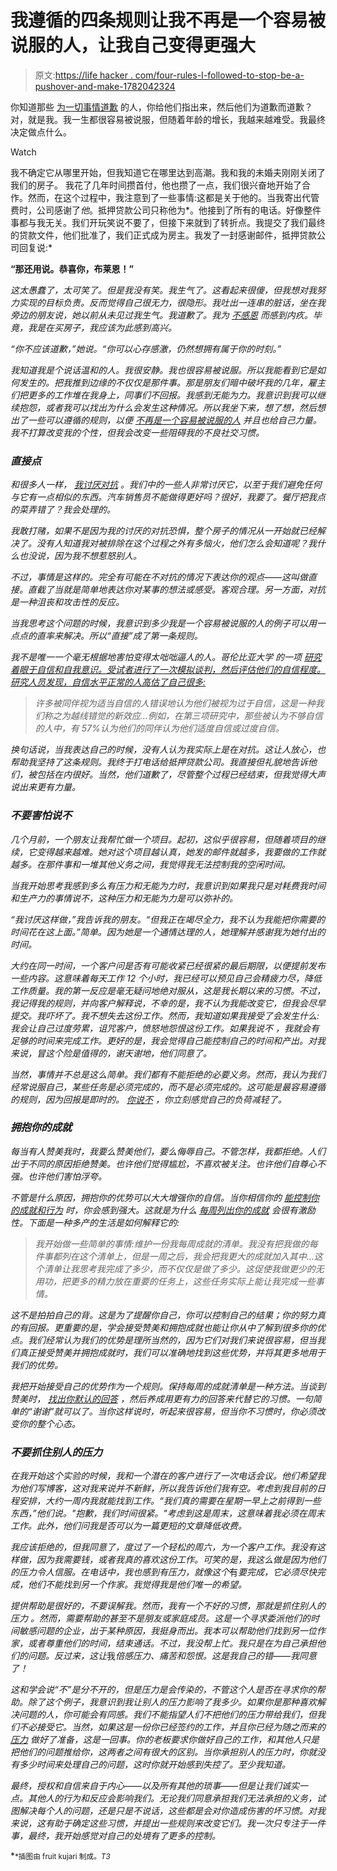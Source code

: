 # 我遵循的四条规则让我不再是一个容易被说服的人，让我自己变得更强大

> 原文:[https://life hacker . com/four-rules-I-followed-to-stop-be-a-pushover-and-make-1782042324](https://lifehacker.com/four-rules-i-followed-to-stop-being-a-pushover-and-make-1782042324)

你知道那些 [为一切事情道歉](https://lifehacker.com/how-to-stop-apologizing-for-everything-you-do-1746770762) 的人，你给他们指出来，然后他们为道歉而道歉？对，就是我。我一生都很容易被说服，但随着年龄的增长，我越来越难受。我最终决定做点什么。

Watch

我不确定它从哪里开始，但我知道它在哪里达到高潮。我和我的未婚夫刚刚关闭了我们的房子。 我花了几年时间攒首付，他也攒了一点，我们很兴奋地开始了合作。然而，在这个过程中，我注意到了一些事情:这都是关于他的。当我寄出代管费时，公司感谢了*他*。抵押贷款公司只称他为*。他接到了所有的电话。好像整件事都与我无关。我们开玩笑说不要了，但接下来就到了转折点。我提交了我们最终的贷款文件，他们批准了，我们正式成为房主。我发了一封感谢邮件，抵押贷款公司回复说:*

**“那还用说。恭喜你，布莱恩！”**

*这太愚蠢了，太可笑了。但是我没有笑。我生气了。这看起来很傻，但我想对我努力实现的目标负责。反而觉得自己很无力，很隐形。我吐出一连串的脏话，坐在我旁边的朋友说，她以前从未见过我生气。我道歉了。我为 [不感恩](http://lifehacker.com/why-gratitude-makes-you-a-happier-person-1743397610) 而感到内疚。毕竟，我是在买房子，我应该为此感到高兴。*

*“你不应该道歉，”她说。“你可以心存感激，仍然想拥有属于你的时刻。”*

*我知道我是个说话温和的人。我很安静。我也很容易被说服。所以我能看到它是如何发生的。把我推到边缘的不仅仅是那件事。那是朋友们暗中破坏我的几年，雇主们把更多的工作堆在我身上，同事们不回报。我感到无能为力。我意识到我可以继续抱怨，或者我可以找出为什么会发生这种情况。所以我坐下来，想了想，然后想出了一些可以遵循的规则，以便 [不再是一个容易被说服的人](http://lifehacker.com/how-to-stop-being-a-pushover-1625771201) 并且也给自己力量。我不打算改变我的个性，但我会改变一些阻碍我的不良社交习惯。*

### *直接点*

*和很多人一样， [我讨厌对抗](https://lifehacker.com/how-being-non-confrontational-has-held-me-back-in-life-1722685647) 。我们中的一些人非常讨厌它，以至于我们避免任何与它有一点相似的东西。汽车销售员不能做得更好吗？很好，我要了。餐厅把我点的菜弄错了？我会处理的。*

*我敢打赌，如果不是因为我的讨厌的对抗恐惧，整个房子的情况从一开始就已经解决了。没有人知道我对被排除在这个过程之外有多恼火，他们怎么会知道呢？我什么也没说，因为我不想惹怒别人。*

*不过，事情是这样的。完全有可能在不对抗的情况下表达你的观点——这叫做直接。直截了当就是简单地表达你对某事的想法或感受。客观合理。另一方面，对抗是一种沮丧和攻击性的反应。*

*当我思考这个问题的时候，我意识到多少我是一个容易被说服的人的例子可以用一点点的直率来解决。所以“直接”成了第一条规则。*

*我不是唯一一个毫无根据地害怕变得太咄咄逼人的人。哥伦比亚大学 的一项 [研究着眼于自信和自我意识。受试者进行了一次模拟谈判，然后评估他们的自信程度。研究人员发现，自信水平正常的人高估了自己很多:](http://www.columbia.edu/~da358/publications/Pushing_in_the_dark.pdf)*

> *许多被同伴视为适当自信的人错误地认为他们被视为过于自信，这是一种我们称之为越线错觉的新效应...例如，在第三项研究中，那些被认为不够自信的人中，有 57%认为他们的同伴认为他们适度自信或过度自信。*

*换句话说，当我表达自己的时候，没有人认为我实际上是在对抗。这让人放心，也帮助我坚持了这条规则。我终于打电话给抵押贷款公司。我直接但礼貌地告诉他们，被包括在内很好。当然，他们道歉了，尽管整个过程已经结束，但我觉得大声说出来更有力量。*

### *不要害怕说不*

*几个月前，一个朋友让我帮忙做一个项目。起初，这似乎很容易，但随着项目的继续，它变得越来越难。她对这个项目越认真，她发的邮件就越多，我要做的工作就越多。在那件事和一堆其他义务之间，我觉得我无法控制我的空闲时间。*

*当我开始思考我感到多么有压力和无能为力时，我意识到如果我只是对耗费我时间和生产力的事情说不，这种压力和无能为力是可以弥补的。*

*“我讨厌这样做，”我告诉我的朋友。“但我正在竭尽全力，我不认为我能把你需要的时间花在这上面。”简单。因为她是一个通情达理的人，她理解并感谢我为她付出的时间。*

*大约在同一时间，一个客户问是否有可能收紧已经很紧的最后期限，以便提前发布一些内容。这意味着每天工作 12 个小时，我已经可以预见自己会精疲力尽，降低工作质量。我的第一反应是毫无疑问地绝对服从，这是我长期以来的习惯。不过，我记得我的规则，并向客户解释说，不幸的是，我不认为我能改变它，但我会尽早提交。我吓坏了。我不想失去这份工作。然而，我知道如果我接受了会发生什么:我会让自己过度劳累，诅咒客户，愤怒地怨恨这份工作。如果我说不 ，我就会有足够的时间来完成工作。更好的是，我会觉得自己能控制自己的时间和产出。对我来说，冒这个险是值得的，谢天谢地，他们同意了。*

*当然，事情并不总是这么简单。我们都有不能拒绝的必要义务。然而，我认为我们经常说服自己，某些任务是必须完成的，而不是必须完成的。这可能是最容易遵循的规则，因为回报是即时的。 [你说不](https://lifehacker.com/how-people-pleasers-can-learn-to-say-no-more-often-1524324151) ，你立刻感觉自己的负荷减轻了。*

### *拥抱你的成就*

*每当有人赞美我时，我要么赞美他们，要么侮辱自己。不管怎样，我都拒绝。人们出于不同的原因拒绝赞美。也许他们觉得尴尬，不喜欢被关注。也许他们自尊心不强。也许他们害怕浮夸。*

*不管是什么原因，拥抱你的优势可以大大增强你的自信。当你相信你的 [能控制你的成就和行为](http://lifehacker.com/motivate-yourself-to-finish-a-task-with-this-two-step-p-1777860759) 时，你会感到强大。这就是为什么 [每周列出你的成就](http://lifehacker.com/keep-a-weekly-accomplishments-list-to-motivate-yourself-1764718541) 会很有激励性。下面是一种多产的生活是如何解释它的:*

> *我开始做一些简单的事情:维护一份我每周成就的清单。我没有把我做的每件事都列在这个清单上，但是一周之后，我会把我更大的成就加入其中...这个清单让我思考我完成了多少，而不仅仅是做了多少。这促使我做更少的无用功，把更多的精力放在重要的任务上，这些任务实际上能让我完成一些事情。*

*这不是拍拍自己的背。这是为了提醒你自己，你可以控制自己的结果；你的努力真的有回报。更重要的是，学会接受赞美和拥抱成就也能让你从中了解到很多你的优点。我们经常认为我们的优势是理所当然的，因为它们对我们来说很容易，但当我们真正接受赞美并拥抱成就时，我们可以准确地找到这些优势，并将其更多地用于我们的优势。*

*我把开始接受自己的优势作为一个规则。保持每周的成就清单是一种方法。当谈到赞美时， [找出你默认的回答](http://lifehacker.com/learn-to-take-a-compliment-by-replacing-your-default-re-1729715326) ，然后养成用更有力的回答来代替它的习惯。一句简单的“谢谢”就可以了。当你这样说时，听起来很容易，但当你不习惯时，你必须改变你的整个心态。*

### *不要抓住别人的压力*

*在我开始这个实验的时候，我和一个潜在的客户进行了一次电话会议。他们希望我为他们写博客，这对我来说并不新鲜，所以我告诉他们我有空。考虑到我目前的日程安排，大约一周内我就能找到工作。“我们真的需要在星期一早上之前得到一些东西，”他们说。"抱歉，我们时间很紧。"考虑到这是周末，这意味着我必须在周末工作。此外，他们问我是否可以为一篇更短的文章降低收费。*

*我应该拒绝的，但我同意了，度过了一个轻松的周六，为一个客户工作。我没有这样做，因为我需要钱，或者我真的喜欢这份工作。可笑的是，我这么做是因为他们的压力令人信服。在电话中，我也感到有压力，就像这个*有*要完成，它必须尽快完成，他们不能找到另一个作家。我觉得我是他们唯一的希望。*

*提供帮助是很好的，不要误解我。然而，我有一个不好的习惯，那就是抓住别人的压力 。然而，需要帮助的甚至不是朋友或家庭成员。这是一个寻求委派他们的时间敏感问题的企业，出于某种原因，我挺身而出。我本可以帮助他们找到另一位作家，或者尊重他们的时间，结束通话。不过，我没帮上忙。我只是在为自己承担他们的问题。反过来，这让*我*倍感压力、痛苦和怨恨。这是我自己的错——我同意了！*

*这和学会说“不”是分不开的，但是压力是会传染的，不管这个人是否在寻求你的帮助。除了这个例子，我意识到我让别人的压力影响了我多少。如果你是那种喜欢解决问题的人，你可能会有同感。我们不能指望人们不把他们的压力带给我们，但我们不必接受它。当然，如果这是一份你已经签约的工作，并且你已经为随之而来的 [压力](http://lifehacker.com/stop-the-stress-reflex-at-the-start-to-avoid-chronic-st-5807216) 做好了准备，这是一回事。你的老板要求你做好自己的工作，和其他人只是把他们的问题推给你，这两者之间有很大的区别。当你承担别人的压力时，你就没有多少时间来处理自己的问题，这时你就开始感到失控了。至少我知道。*

*最终，授权和自信来自于内心——以及所有其他的琐事——但是让我们诚实一点。其他人的行为和反应会影响我们。无论我们同意承担我们无法承担的义务，试图解决每个人的问题，还是只是不说话，这些都是会对你造成伤害的坏习惯。对我来说，这有助于确定这些习惯，并提出一些规则来改变它们。我一次只专注于一件事，最终，我开始感觉对自己的处境有了更多的控制。*

*<small>*插图由 fruit kujari 制成。*T3</small>*